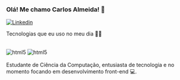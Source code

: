 ### Olá! Me chamo Carlos Almeida! 🤙

[![Linkedin](https://img.shields.io/badge/LinkedIn-0077B5?style=for-the-badge&logo=linkedin&logoColor=white)](https://www.linkedin.com/in/carlos-almeida-3825251aa/)

Tecnologias que eu uso no meu dia 👨‍💻
<div style="display: inline_block"><br/>
    <img src="https://img.shields.io/badge/HTML5-E34F26?style=for-the-badge&logo=html5&logoColor=white" alt="html5" align="center"/>
    <img src="https://img.shields.io/badge/CSS-239120?&style=for-the-badge&logo=css3&logoColor=white" alt="html5" align="center"/>
</div>
<br/>
Estudante de Ciência da Computação, entusiasta de tecnologia e no momento focando em desenvolvimento front-end 💻.
